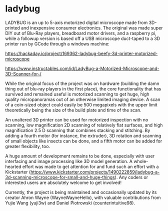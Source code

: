 # ladybug

LADYBUG is an up to 5-axis motorized digital microscope made from 3D-printed and inexpensive consumer electronics. The original was made super DIY out of Blu-Ray players, breadboard motor drivers, and a raspberry pi, while a followup version is based off a USB microscope duct-taped to a 3D printer run by GCode through a windows machine:

https://hackaday.io/project/169362-ladybug-beefy-3d-printer-motorized-microscope

https://www.instructables.com/id/LadyBug-a-Motorized-Microscope-and-3D-Scanner-for-/

While the original focus of the project was on hardware (building the damn thing out of blu-ray players in the first place), the core functionality that has survived and remained useful is motorized scanning to get huge, high quality micropanoramas out of an otherwise limited imaging device. A scan of a coin-sized object could easily be 500 megapixels with the upper limit theoretically being the size of the build plate and time of the scan.

An unaltered 3D printer can be used for motorized inspection with no scanning, low magnification 2D scanning of relatively flat surfaces, and high magnification 2.5 D scanning that combines stacking and stitching. By adding a fourth motor (for instance, the extruder), 3D rotation and scanning of small objects like insects can be done, and a fifth motor can be added for greater flexibility, too. 

A huge amount of development remains to be done, especially with user interfacing and image processing like 3D model generation. A whole-hearted effort was made to get attention for and fund such an effort with a Kickstarter (https://www.kickstarter.com/projects/1490222859/ladybug-a-3d-scanning-microscope-for-small-and-huge-things). Any coders or interested users are absolutely welcome to get involved!

Currently, the project is being maintained and occasionally updated by its creator Ahron Wayne (WayneWayneHello), with valuable contributions from Yujie Wang (yuji3w) and Daniel Piotrowski (counterintuitive98). 
